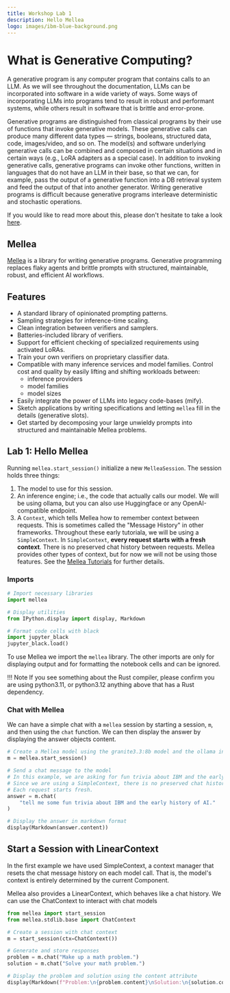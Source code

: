 ```yaml
---
title: Workshop Lab 1
description: Hello Mellea
logo: images/ibm-blue-background.png
---
```


# What is Generative Computing?

A generative program is any computer program that contains calls to an LLM. As we will see throughout the documentation, LLMs can be incorporated into software in a wide variety of ways. Some ways of incorporating LLMs into programs tend to result in robust and performant systems, while others result in software that is brittle and error-prone.

Generative programs are distinguished from classical programs by their use of functions that invoke generative models. These generative calls can produce many different data types — strings, booleans, structured data, code, images/video, and so on. The model(s) and software underlying generative calls can be combined and composed in certain situations and in certain ways (e.g., LoRA adapters as a special case). In addition to invoking generative calls, generative programs can invoke other functions, written in languages that do not have an LLM in their base, so that we can, for example, pass the output of a generative function into a DB retrieval system and feed the output of that into another generator. Writing generative programs is difficult because generative programs interleave deterministic and stochastic operations.

If you would like to read more about this, please don't hesitate to take a look [here](https://docs.mellea.ai/overview/project-mellea).

## Mellea

[Mellea](https://github.com/generative-computing/mellea) is a library for writing generative programs. Generative programming replaces flaky agents and brittle prompts with structured, maintainable, robust, and efficient AI workflows.

## Features

- A standard library of opinionated prompting patterns.
- Sampling strategies for inference-time scaling.
- Clean integration between verifiers and samplers.
- Batteries-included library of verifiers.
- Support for efficient checking of specialized requirements using activated LoRAs.
- Train your own verifiers on proprietary classifier data.
- Compatible with many inference services and model families. Control cost and quality by easily lifting and shifting workloads between:
  - inference providers
  - model families
  - model sizes
- Easily integrate the power of LLMs into legacy code-bases (mify).
- Sketch applications by writing specifications and letting `mellea` fill in the details (generative slots).
- Get started by decomposing your large unwieldy prompts into structured and maintainable Mellea problems.



## Lab 1: Hello Mellea

Running `mellea.start_session()` initialize a new `MelleaSession`. The session holds three things:

1. The model to use for this session.
2. An inference engine; i.e., the code that actually calls our model. We will be using ollama, but you can also use Huggingface or any OpenAI-compatible endpoint.
3. A `Context`, which tells Mellea how to remember context between requests. This is sometimes called the "Message History" in other frameworks. Throughout these early tutoriala, we will be using a `SimpleContext`. In `SimpleContext`, **every request starts with a fresh context**. There is no preserved chat history between requests. Mellea provides other types of context, but for now we will not be using those features. See the [Mellea Tutorials](https://github.com/generative-computing/mellea) for further details.



### Imports

```python
# Import necessary libraries
import mellea

# Display utilities
from IPython.display import display, Markdown

# Format code cells with black
import jupyter_black
jupyter_black.load() 
```

To use Mellea we import the `mellea` library. The other imports are only for displaying output and for formatting the notebook cells and can be ignored.

!!! Note
    If you see something about the Rust compiler, please confirm you are using python3.11, or python3.12 anything above that has a Rust dependency.

### Chat with Mellea

We can have a simple chat with a `mellea` session by starting a session, `m`, and then using the `chat` function. We can then display the answer by displaying the answer objects content.

```python
# Create a Mellea model using the granite3.3:8b model and the ollama inference engine
m = mellea.start_session()

# Send a chat message to the model
# In this example, we are asking for fun trivia about IBM and the early history of AI.
# Since we are using a SimpleContext, there is no preserved chat history between requests.
# Each request starts fresh.
answer = m.chat(
    "tell me some fun trivia about IBM and the early history of AI."
)

# Display the answer in markdown format
display(Markdown(answer.content))
```



## Start a Session with LinearContext

In the first example we have used SimpleContext, a context manager that resets the chat message history on each model call. That is, the model's context is entirely determined by the current Component.

Mellea also provides a LinearContext, which behaves like a chat history. We can use the ChatContext to interact with chat models

```python
from mellea import start_session
from mellea.stdlib.base import ChatContext

# Create a session with chat context
m = start_session(ctx=ChatContext())

# Generate and store responses
problem = m.chat("Make up a math problem.")
solution = m.chat("Solve your math problem.")

# Display the problem and solution using the content attribute
display(Markdown(f"Problem:\n{problem.content}\nSolution:\n{solution.content}"))
```

